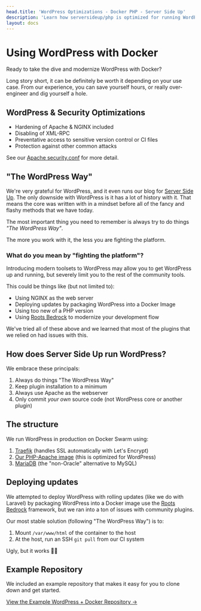 ```yaml
---
head.title: 'WordPress Optimizations - Docker PHP - Server Side Up'
description: 'Learn how serversideup/php is optimized for running WordPress in production.'
layout: docs
---
```


# Using WordPress with Docker
Ready to take the dive and modernize WordPress with Docker?

Long story short, it can be definitely be worth it depending on your use case. From our experience, you can save yourself hours, or really over-engineer and dig yourself a hole.

## WordPress & Security Optimizations
* Hardening of Apache & NGINX included
* Disabling of XML-RPC
* Preventative access to sensitive version control or CI files
* Protection against other common attacks

See our [Apache security.conf](https://github.com/serversideup/docker-php/blob/main/src/variations/fpm-apache/etc/apache2/conf-available/security.conf) for more detail.

## "The WordPress Way"
We're very grateful for WordPress, and it even runs our blog for [Server Side Up](https://serversideup.net/). The only downside with WordPress is it has a lot of history with it. That means the core was written with in a mindset before all of the fancy and flashy methods that we have today.

The most important thing you need to remember is always try to do things _"The WordPress Way"_.

The more you work with it, the less you are fighting the platform.

### What do you mean by "fighting the platform"?
Introducing modern toolsets to WordPress may allow you to get WordPress up and running, but severely limit you to the rest of the community tools.

This could be things like (but not limited to):
* Using NGINX as the web server
* Deploying updates by packaging WordPress into a Docker Image
* Using too new of a PHP version
* Using [Roots Bedrock](https://roots.io/) to modernize your development flow

We've tried all of these above and we learned that most of the plugins that we relied on had issues with this.

## How does Server Side Up run WordPress?
We embrace these principals:
1. Always do things "The WordPress Way"
1. Keep plugin installation to a minimum
1. Always use Apache as the webserver
1. Only commit _your own_ source code (not WordPress core or another plugin)

## The structure
We run WordPress in production on Docker Swarm using:
1. [Traefik](https://traefik.io/traefik/) (handles SSL automatically with Let's Encrypt)
2. [Our PHP-Apache image](https://hub.docker.com/r/serversideup/php/tags?name=fpm-apache&page=1&ordering=-name) (this is optimized for WordPress)
3. [MariaDB](https://hub.docker.com/_/mariadb) (the "non-Oracle" alternative to MySQL)

## Deploying updates
We attempted to deploy WordPress with rolling updates (like we do with Laravel) by packaging WordPress into a Docker image use the [Roots Bedrock](https://roots.io/) framework, but we ran into a ton of issues with community plugins.

Our most stable solution (following "The WordPress Way") is to:
1. Mount `/var/www/html` of the container to the host
2. At the host, run an SSH `git pull` from our CI system

Ugly, but it works 🤷‍♂️

## Example Repository
We included an example repository that makes it easy for you to clone down and get started.

[View the Example WordPress + Docker Repository →](https://github.com/serversideup/docker-wordpress)

